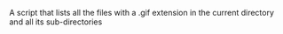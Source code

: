 A script that lists all the files with a .gif extension in the current directory and all its sub-directories
